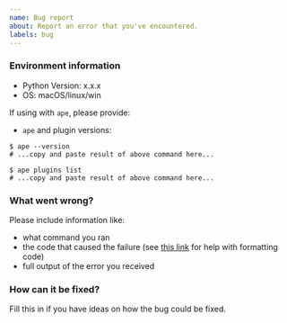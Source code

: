 ```yaml
---
name: Bug report
about: Report an error that you've encountered.
labels: bug
---
```


### Environment information

- Python Version: x.x.x
- OS: macOS/linux/win

If using with `ape`, please provide:

- `ape` and plugin versions:

```
$ ape --version
# ...copy and paste result of above command here...

$ ape plugins list
# ...copy and paste result of above command here...
```

### What went wrong?

Please include information like:

- what command you ran
- the code that caused the failure (see [this link](https://help.github.com/articles/basic-writing-and-formatting-syntax/) for help with formatting code)
- full output of the error you received

### How can it be fixed?

Fill this in if you have ideas on how the bug could be fixed.
